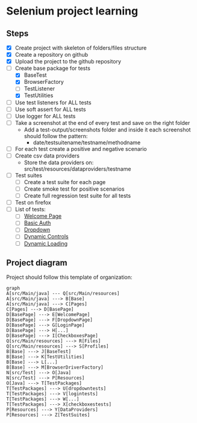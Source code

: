 # Selenium project learning

## Steps

 - [X] Create project with skeleton of folders/files structure
 - [X] Create a repository on github
 - [X] Upload the project to the github repository
 - [ ] Create base package for tests
	 - [X] BaseTest
	 - [X] BrowserFactory
	 - [ ] TestListener
	 - [X] TestUtilities
 - [ ] Use test listeners for ALL tests
 - [ ] Use soft assert for ALL tests
 - [ ] Use logger for ALL tests
 - [ ] Take a screenshot at the end of every test and save on the right folder
	 - Add a test-output/screenshots folder and inside it each screenshot should follow the pattern:
		 - date/testsuitename/testname/methodname
 - [ ] For each test create a positive and negative scenario
 - [ ] Create csv data providers
	 - Store the data providers on: src/test/resources/dataproviders/testname 
 - [ ] Test suites
	 - [ ] Create a test suite for each page
	 - [ ] Create smoke test for positive scenarios
	 - [ ] Create full regression test suite for all tests
 - [ ] Test on firefox
 - [ ] List of tests:
	 - [ ] [Welcome Page](https://the-internet.herokuapp.com)
	 - [ ] [Basic Auth](https://the-internet.herokuapp.com/basic_auth)
	 - [ ] [Dropdown](https://the-internet.herokuapp.com/dropdown)
	 - [ ] [Dynamic Controls](https://the-internet.herokuapp.com/dynamic_controls)
	 - [ ] [Dynamic Loading](https://the-internet.herokuapp.com/dynamic_loading)

## Project diagram

Project should follow this template of organization:

```mermaid
graph
A[src/Main/java] --- Q[src/Main/resources]
A[src/Main/java] ---> B[Base]
A[src/Main/java] ---> C[Pages]
C[Pages] ---> D[BasePage]
D[BasePage] ---> E[WelcomePage]
D[BasePage] ---> F[DropdownPage]
D[BasePage] ---> G[LoginPage]
D[BasePage] ---> H[...]
D[BasePage] ---> I[CheckboxesPage]
Q[src/Main/resources] ---> R[Files]
Q[src/Main/resources] ---> S[Profiles]
B[Base] ---> J[BaseTest]
B[Base] ---> K[TestUtilities]
B[Base] ---> L[...]
B[Base] ---> M[BrowserDriverFactory]
N[src/Test] ---> O[Java]
N[src/Test] ---> P[Resources]
O[Java] ---> T[TestPackages]
T[TestPackages] ---> U[dropdowntests]
T[TestPackages] ---> V[logintests]
T[TestPackages] ---> W[...]
T[TestPackages] ---> X[checkboxestests]
P[Resources] ---> Y[DataProviders]
P[Resources] ---> Z[TestSuites]